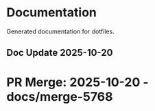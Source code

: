 # Documentation

Generated documentation for dotfiles.

## Doc Update 2025-10-20

# PR Merge: 2025-10-20 - docs/merge-5768

